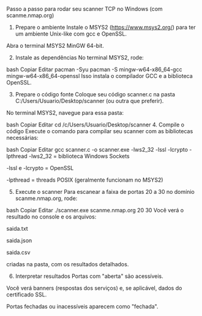 Passo a passo para rodar seu scanner TCP no Windows (com scanme.nmap.org)
1. Prepare o ambiente
Instale o MSYS2 (https://www.msys2.org/) para ter um ambiente Unix-like com gcc e OpenSSL.

Abra o terminal MSYS2 MinGW 64-bit.

2. Instale as dependências
No terminal MSYS2, rode:

bash
Copiar
Editar
pacman -Syu
pacman -S mingw-w64-x86_64-gcc mingw-w64-x86_64-openssl
Isso instala o compilador GCC e a biblioteca OpenSSL.

3. Prepare o código fonte
Coloque seu código scanner.c na pasta C:/Users/Usuario/Desktop/scanner (ou outra que preferir).

No terminal MSYS2, navegue para essa pasta:

bash
Copiar
Editar
cd /c/Users/Usuario/Desktop/scanner
4. Compile o código
Execute o comando para compilar seu scanner com as bibliotecas necessárias:

bash
Copiar
Editar
gcc scanner.c -o scanner.exe -lws2_32 -lssl -lcrypto -lpthread
-lws2_32 = biblioteca Windows Sockets

-lssl e -lcrypto = OpenSSL

-lpthread = threads POSIX (geralmente funcionam no MSYS2)

5. Execute o scanner
Para escanear a faixa de portas 20 a 30 no domínio scanme.nmap.org, rode:

bash
Copiar
Editar
./scanner.exe scanme.nmap.org 20 30
Você verá o resultado no console e os arquivos:

saida.txt

saida.json

saida.csv

criadas na pasta, com os resultados detalhados.

6. Interpretar resultados
Portas com "aberta" são acessíveis.

Você verá banners (respostas dos serviços) e, se aplicável, dados do certificado SSL.

Portas fechadas ou inacessíveis aparecem como "fechada".

